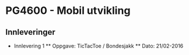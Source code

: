 # PG4600 - Mobil utvikling
## Innleveringer
* Innlevering 1
** Oppgave: TicTacToe / Bondesjakk
** Dato: 21/02-2016

